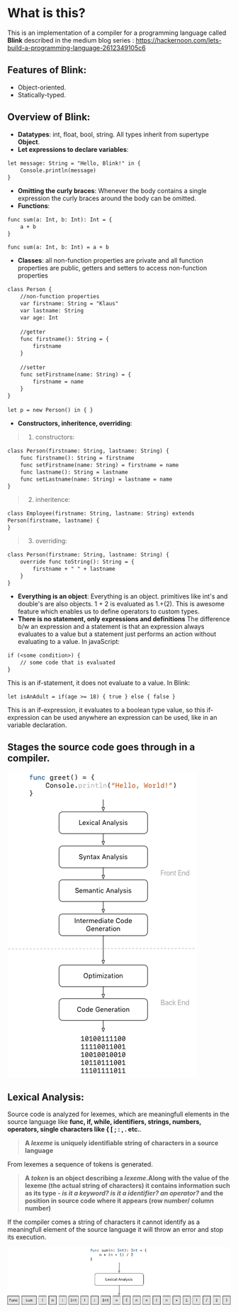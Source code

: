 # What is this?
This is an implementation of a compiler for a programming language called <b>Blink</b> described in the medium blog series : https://hackernoon.com/lets-build-a-programming-language-2612349105c6

## Features of Blink:
* Object-oriented.
* Statically-typed.

## Overview of Blink:
* <b>Datatypes</b>: int, float, bool, string. All types inherit from supertype <b>Object</b>.
* <b>Let expressions to declare variables</b>: 
```
let message: String = "Hello, Blink!" in {
    Console.println(message)
}
```
* <b>Omitting the curly braces</b>: Whenever the body contains a single expression the curly braces around the body can be omitted.
* <b>Functions</b>: 
```
func sum(a: Int, b: Int): Int = {
    a + b
}
```
```
func sum(a: Int, b: Int) = a + b
```
* <b>Classes</b>: all non-function properties are private and all function properties are public, getters and setters to access non-function properties
```
class Person {
    //non-function properties
    var firstname: String = "Klaus"
    var lastname: String
    var age: Int

    //getter
    func firstname(): String = {
        firstname
    }

    //setter
    func setFirstname(name: String) = {
        firstname = name
    }
}

let p = new Person() in { }
```
* <b>Constructors, inheritence, overriding</b>:
> 1. constructors:
```
class Person(firstname: String, lastname: String) {
    func firstname(): String = firstname
    func setFirstname(name: String) = firstname = name
    func lastname(): String = lastname
    func setLastname(name: String) = lastname = name
}
```
> 2. inheritence:
```
class Employee(firstname: String, lastname: String) extends Person(firstname, lastname) {
}
```
> 3. overriding:
```
class Person(firstname: String, lastname: String) {
    override func toString(): String = {
        firstname + " " + lastname
    }
}
```
* <b>Everything is an object</b>: Everything is an object. primitives like int's and double's are also objects. 1 + 2 is evaluated as 1.+(2). This is awesome feature which enables us to define operators to custom types.
* <b>There is no statement, only expressions and definitions</b>
The difference b/w an expression and a statement is that an expression always evaluates to a value but a statement just performs an action without evaluating to a value.
In javaScript:
```
if (<some condition>) {
    // some code that is evaluated
}
```
This is an if-statement, it does not evaluate to a value.
In Blink:
```
let isAnAdult = if(age >= 18) { true } else { false }
```
This is an if-expression, it evaluates to a boolean type value, so this if-expression can be used anywhere an expression can be used, like in an variable declaration.


## Stages the source code goes through in a compiler.
<img src="./images/compiler_stages.png" />

## Lexical Analysis:
Source code is analyzed for lexemes, which are meaningfull elements in the source language like <b>func, if, while, identifiers, strings, numbers, operators, single characters like { [ ; : , . etc.</b>.
> <b>A <i>lexeme</i> is uniquely identifiable string of characters in a source language</b>

From lexemes a sequence of tokens is generated.

> <b>A <i>token</i> is an object describing a <i>lexeme</i>.Along with the value of the lexeme (the actual string of characters) it contains information such as its type - <i>is it a keyword? is it a identifier? an operator?</i> and the position in source code where it appears (row number/ column number)</b>

If the compiler comes a string of characters it cannot identify as a meaningfull element of the source language it will throw an error and stop its execution.

<img src="./images/lexical_analysis.png"/>
